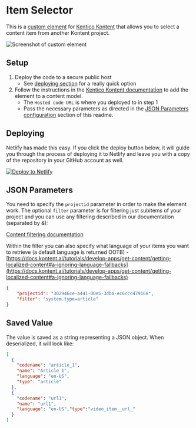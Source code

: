 # Item Selector

This is a [custom element](https://docs.kontent.ai/tutorials/develop-apps/integrate/integrating-your-own-content-editing-features) for [Kentico Kontent](https://kontent.ai) that allows you to select a content item from another Kontent project.

![Screenshot of custom element](ItemSelector.png)

## Setup

1. Deploy the code to a secure public host
   - See [deploying section](#Deploying) for a really quick option
1. Follow the instructions in the [Kentico Kontent documentation](https://docs.kontent.ai/tutorials/develop-apps/integrate/integrating-your-own-content-editing-features#a-3--displaying-a-custom-element-in-kentico-kontent) to add the element to a content model.
   - The `Hosted code URL` is where you deployed to in step 1
   - Pass the necessary parameters as directed in the [JSON Parameters configuration](#json-parameters) section of this readme.

## Deploying

Netlify has made this easy. If you click the deploy button below, it will guide you through the process of deploying it to Netlify and leave you with a copy of the repository in your GitHub account as well.

[![Deploy to Netlify](https://www.netlify.com/img/deploy/button.svg)](https://app.netlify.com/start/deploy?repository=https://github.com/Kentico/kontent-custom-element-item-selector)

## JSON Parameters

You need to specify the `projectid` parameter in order to make the element work. The optional `filter` parameter is for filtering just subitems of your project and you can use any filtering described in our documentation (separated by &):

[Content filtering documentation](https://docs.kontent.ai/reference/delivery-api#tag/Filtering-content)

Within the filter you can also specify what language of your items you want to retrieve (a default language is returned OOTB) - [https://docs.kontent.ai/tutorials/develop-apps/get-content/getting-localized-content#a-ignoring-language-fallbacks](https://docs.kontent.ai/tutorials/develop-apps/get-content/getting-localized-content#a-ignoring-language-fallbacks)

```Json
{
    "projectid": "302946ce-a441-00e5-3dba-ec6ccc479168",
    "filter": "system.type=article"
}
```

## Saved Value

The value is saved as a string representing a JSON object. When deserialized, it will look like:

```json
[
  {
    "codename": "article_1",
    "name": "Article 1",
    "language": "en-US",
    "type": "article"
  },
  {
    "codename": "url1",
    "name": "url1",
    "language": "en-US","type":"video_item__url_"
  }
]
```

